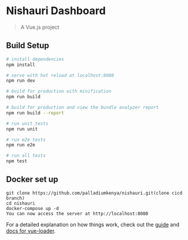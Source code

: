 # Nishauri Dashboard

> A Vue.js project

## Build Setup

``` bash
# install dependencies
npm install

# serve with hot reload at localhost:8080
npm run dev

# build for production with minification
npm run build

# build for production and view the bundle analyzer report
npm run build --report

# run unit tests
npm run unit

# run e2e tests
npm run e2e

# run all tests
npm test
```


## Docker set up
    git clone https://github.com/palladiumkenya/nishauri.git(clone cicd branch)
    cd nishauri
    docker-compose up -d
    You can now access the server at http://localhost:8000
For a detailed explanation on how things work, check out the [guide](http://vuejs-templates.github.io/webpack/) and [docs for vue-loader](http://vuejs.github.io/vue-loader).
